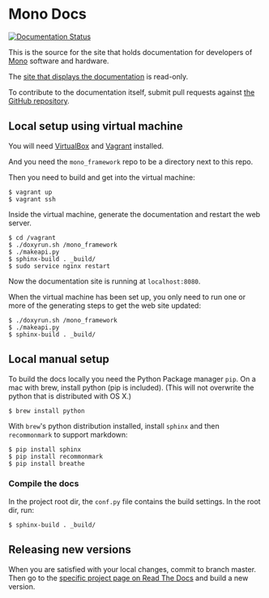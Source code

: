 # Mono Docs

[![Documentation Status](https://readthedocs.org/projects/mono-developer-documentation/badge/?version=latest)](http://developer.openmono.com/en/latest/?badge=latest)

This is the source for the site that holds documentation for developers
of [Mono](http://openmono.com) software and hardware.

The [site that displays the documentation](http://developer.openmono.com)
is read-only.

To contribute to the documentation itself, submit pull requests against
[the GitHub repository](https://github.com/getopenmono/monodocs).

## Local setup using virtual machine

You will need [VirtualBox](https://www.virtualbox.org/) and [Vagrant](https://www.vagrantup.com/) installed.

And you need the `mono_framework` repo to be a directory next to this repo.

Then you need to build and get into the virtual machine:

	$ vagrant up
	$ vagrant ssh

Inside the virtual machine, generate the documentation and restart the web server.

	$ cd /vagrant
	$ ./doxyrun.sh /mono_framework
	$ ./makeapi.py
	$ sphinx-build . _build/
	$ sudo service nginx restart

Now the documentation site is running at `localhost:8080`.

When the virtual machine has been set up, you only need to run one or more of the generating steps to get the web site updated:

	$ ./doxyrun.sh /mono_framework
	$ ./makeapi.py
	$ sphinx-build . _build/

## Local manual setup

To build the docs locally you need the Python Package manager `pip`. On a mac with brew, install python (pip is included). (This will not overwrite the python that is distributed with OS X.)

	$ brew install python

With `brew`'s  python distribution installed, install `sphinx` and then `recommonmark` to support markdown:

	$ pip install sphinx
	$ pip install recommonmark
	$ pip install breathe

### Compile the docs

In the project root dir, the `conf.py` file contains the build settings. In the root dir, run:

	$ sphinx-build . _build/

## Releasing new versions

When you are satisfied with your local changes, commit to branch master.  Then go to the [specific project page on Read The Docs](https://readthedocs.org/projects/mono-developer-documentation/) and build a new version.
